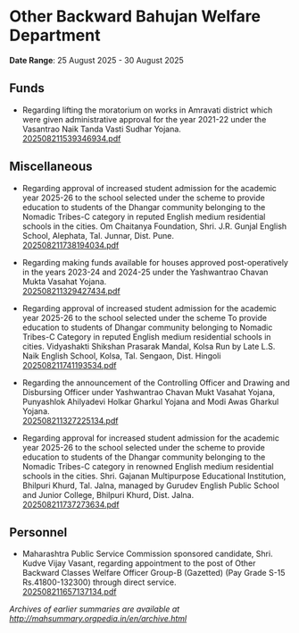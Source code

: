 # Other Backward Bahujan Welfare Department

**Date Range**: 25 August 2025 - 30 August 2025


## Funds
- Regarding lifting the moratorium on works in Amravati district which were given administrative approval for the year 2021-22 under the Vasantrao Naik Tanda Vasti Sudhar Yojana.\
  [202508211539346934.pdf](https://gr.maharashtra.gov.in/Site/Upload/Government%20Resolutions/English/202508211539346934.pdf)

## Miscellaneous
- Regarding approval of increased student admission for the academic year 2025-26 to the school selected under the scheme to provide education to students of the Dhangar community belonging to the Nomadic Tribes-C category in reputed English medium residential schools in the cities. Om Chaitanya Foundation, Shri. J.R. Gunjal English School, Alephata, Tal. Junnar, Dist. Pune.\
  [202508211738194034.pdf](https://gr.maharashtra.gov.in/Site/Upload/Government%20Resolutions/English/202508211738194034.pdf)

- Regarding making funds available for houses approved post-operatively in the years 2023-24 and 2024-25 under the Yashwantrao Chavan Mukta Vasahat Yojana.\
  [202508211329427434.pdf](https://gr.maharashtra.gov.in/Site/Upload/Government%20Resolutions/English/202508211329427434.pdf)

- Regarding approval of increased student admission for the academic year 2025-26 to the school selected under the scheme To provide education to students of Dhangar community belonging to Nomadic Tribes-C Category in reputed English medium residential schools in cities. Vidyashakti Shikshan Prasarak Mandal, Kolsa Run by Late L.S. Naik English School, Kolsa, Tal. Sengaon, Dist. Hingoli\
  [202508211741193534.pdf](https://gr.maharashtra.gov.in/Site/Upload/Government%20Resolutions/English/202508211741193534.pdf)

- Regarding the announcement of the Controlling Officer and Drawing and Disbursing Officer under Yashwantrao Chavan Mukt Vasahat Yojana, Punyashlok Ahilyadevi Holkar Gharkul Yojana and Modi Awas Gharkul Yojana.\
  [202508211327225134.pdf](https://gr.maharashtra.gov.in/Site/Upload/Government%20Resolutions/English/202508211327225134.pdf)

- Regarding approval for increased student admission for the academic year 2025-26 to the school selected under the scheme to provide education to students of the Dhangar community belonging to the Nomadic Tribes-C category in renowned English medium residential schools in the cities. Shri. Gajanan Multipurpose Educational Institution, Bhilpuri Khurd, Tal. Jalna, managed by Gurudev English Public School and Junior College, Bhilpuri Khurd, Dist. Jalna.\
  [202508211737273634.pdf](https://gr.maharashtra.gov.in/Site/Upload/Government%20Resolutions/English/202508211737273634.pdf)

## Personnel
- Maharashtra Public Service Commission sponsored candidate, Shri. Kudve Vijay Vasant, regarding appointment to the post of Other Backward Classes Welfare Officer Group-B (Gazetted) (Pay Grade S-15 Rs.41800-132300) through direct service.\
  [202508211657137134.pdf](https://gr.maharashtra.gov.in/Site/Upload/Government%20Resolutions/English/202508211657137134.pdf)


*Archives of earlier summaries are available at http://mahsummary.orgpedia.in/en/archive.html*